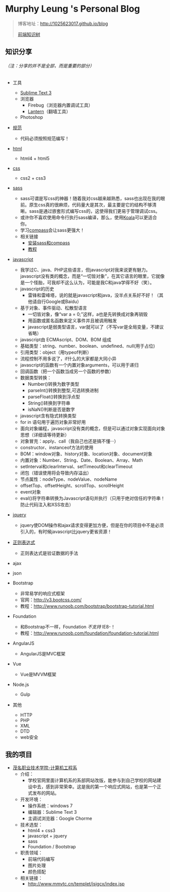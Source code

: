 # Murphy Leung 's Personal Blog

> 博客地址：http://1025623017.github.io/blog
>
>[前端知识树](http://1025623017.github.io/blog/images/tree.jpg)

## 知识分享
###### （注：分享的并不是全部，而是重要的部分）

* 工具
  * [Sublime Text 3](http://www.sublimetext.com)
  * 浏览器
    * Firebug（浏览器内置调试工具）
    * [Lantern](http://www.iyaxi.com/2015-11-17/732.html)（翻墙工具）
  * Photoshop

* [规范](http://codeguide.bootcss.com)
  * 代码必须按照规范编写！

* [html](http://www.runoob.com/html/html-tutorial.html)
  * html4 + html5

* [css](http://www.runoob.com/css/css-tutorial.html)
  * css2 + css3

* [sass](http://www.ruanyifeng.com/blog/2012/06/sass.html)
  * sass可谓是写css的神器！随着我对css越来越熟悉，sass也出现在我的眼前。原生css真的很麻烦，代码量大是其次，最主要是它的结构不够清晰。sass是通过嵌套形式编写css的，这使得我们更易于管理调试css。
  * 或许你不喜欢使用命令行执行sass编译，那么，使用[Koala](http://koala-app.com/index.html)可以更适合你。
  * 学习[compass](http://www.ruanyifeng.com/blog/2012/11/compass.html)会让sass更强大！
  * 相关链接
    * [安装sass和compass](http://devework.com/sass-compass.html)
    * [教程](http://www.tuicool.com/articles/NNbaM3)

* [javascript](http://edu.51cto.com/lesson/id-2376.html)
  * 我学过C、java、PHP这些语言，但javascript对我来说更有魅力。javascript没有类的概念，而是“一切皆对象”，在其它语言的眼里，它就像是一个怪胎，可我却不这么认为，可能是我C和java学得不好（笑）。
  * javascript的历史
    * 雷锋和雷峰塔，说的就是javascript和java，没半点关系好不好！（其他请自行Google或Baidu）
  * 基于对象、事件驱动、松散型语言
    * 一切皆对象，像“var a = 0;”这样，a也是先转换成对象再销毁
    * 用函数或匿名函数来定义事件并且被调用触发
    * javascript是弱类型语言，var就可以了（不写var是全局变量，不建议省略）
  * javascript由 ECMAscript、DOM、BOM 组成
  * 基础类型：string、number、boolean、undefined、null(用于占位)
  * 引用类型：object（用typeof判断）
  * 流程控制不用多说了，if什么的大家都是大同小异
  * javascript的函数有一个内置对象arguments，可以用于递归
  * 回调函数（把一个函数当成另一个函数的参数）
  * 数据类型转换：
    * Number()转换为数字类型
    * parseInt()转换到整型,可选转换进制
    * parseFloat()转换到浮点型
    * String()转换到字符串
    * isNaN()判断是否是数字
  * javascript含有隐式转换类型
  * for in 语句用于遍历对象非常好用
  * 面向对象编程，javascript没有类的概念，但是可以通过对象实现面向对象思想（详细请等待更新）
  * 对象冒充：apply、call（我自己也还是搞不懂···）
  * constructor、instanceof方法的使用
  * BOM：window对象、history对象、location对象、document对象
  * 内置对象：Number、String、Date、Boolean、Array、Math
  * setInterval和clearInterval、setTimeout和clearTimeout
  * 闭包（错误使用将会导致内存溢出）
  * 节点属性：nodeType、nodeValue、nodeName
  * offsetTop、offsetHeight、scrollTop、scrollHeight
  * event对象
  * eval()将字符串转换为Javascript语句并执行（只用于绝对信任的字符串！防止代码注入和XSS攻击）

* [jquery](http://edu.51cto.com/index.php?do=lession&id=14456)
  * jquery使DOM操作和ajax请求变得更加方便，但是在你的项目中不是必须引入的，有时候javascript比jquery更省资源！

* [正则表达式](http://wsq.discuz.qq.com/?c=index&a=viewthread&f=wx&tid=85503&siteid=261146700&source=mq&_wv=1)
  * 正则表达式是验证数据的手法

* ajax

* json

* Bootstrap
  * 非常易学的响应式框架
  * 官网：http://v3.bootcss.com/
  * 教程：http://www.runoob.com/bootstrap/bootstrap-tutorial.html

* Foundation
  * 和Bootstrap不一样，Foundation _不支持_ IE8-！
  * 教程：http://www.runoob.com/foundation/foundation-tutorial.html

* AngularJS
  * AngularJS是MVC框架

* Vue
  * Vue是MVVM框架

* Node.js
  * Gulp

* 其他
  * HTTP
  * PHP
  * XML
  * DTD
  * web安全

## 我的项目

* [茂名职业技术学院-计算机工程系](http://www.mmvtc.cn/templet/jsjgcx/index.jsp)
  * 介绍：
    * 学校官网里面计算机系的系部网站改版，能参与到自己学校的网站建设中去，感到非常荣幸。这是我的第一个响应式网站，也是第一个正式发布的网站。
  * 开发环境：
    * 操作系统：windows 7
    * 编辑器：Sublime Text 3
    * 主调试浏览器：Google Chorme
  * 技术选型：
    * html4 + css3
    * javascript + jquery
    * sass
    * Foundation / Bootstrap
  * 职责领域：
    * 前端代码编写
    * 图片处理
    * 颜色搭配
  * 相关链接：
    * http://www.mmvtc.cn/templet/jsjgcx/index.jsp

